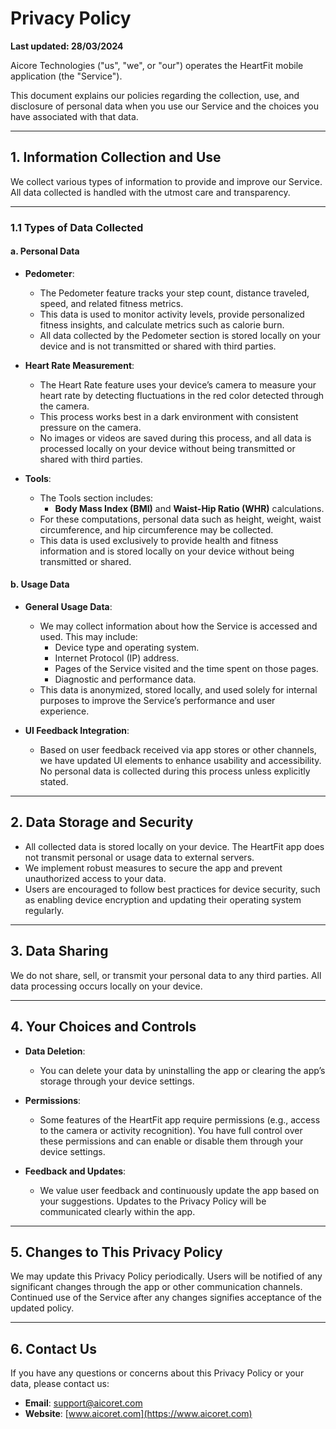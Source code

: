 # Privacy Policy

**Last updated: 28/03/2024**

Aicore Technologies ("us", "we", or "our") operates the HeartFit mobile application (the "Service").

This document explains our policies regarding the collection, use, and disclosure of personal data when you use our Service and the choices you have associated with that data.

---

## 1. Information Collection and Use

We collect various types of information to provide and improve our Service. All data collected is handled with the utmost care and transparency.

---

### 1.1 Types of Data Collected

#### a. Personal Data

- **Pedometer**:
  - The Pedometer feature tracks your step count, distance traveled, speed, and related fitness metrics.
  - This data is used to monitor activity levels, provide personalized fitness insights, and calculate metrics such as calorie burn.
  - All data collected by the Pedometer section is stored locally on your device and is not transmitted or shared with third parties.

- **Heart Rate Measurement**:
  - The Heart Rate feature uses your device’s camera to measure your heart rate by detecting fluctuations in the red color detected through the camera.
  - This process works best in a dark environment with consistent pressure on the camera.
  - No images or videos are saved during this process, and all data is processed locally on your device without being transmitted or shared with third parties.

- **Tools**:
  - The Tools section includes:
    - **Body Mass Index (BMI)** and **Waist-Hip Ratio (WHR)** calculations.
  - For these computations, personal data such as height, weight, waist circumference, and hip circumference may be collected.
  - This data is used exclusively to provide health and fitness information and is stored locally on your device without being transmitted or shared.

#### b. Usage Data

- **General Usage Data**:
  - We may collect information about how the Service is accessed and used. This may include:
    - Device type and operating system.
    - Internet Protocol (IP) address.
    - Pages of the Service visited and the time spent on those pages.
    - Diagnostic and performance data.
  - This data is anonymized, stored locally, and used solely for internal purposes to improve the Service’s performance and user experience.

- **UI Feedback Integration**:
  - Based on user feedback received via app stores or other channels, we have updated UI elements to enhance usability and accessibility. No personal data is collected during this process unless explicitly stated.

---

## 2. Data Storage and Security

- All collected data is stored locally on your device. The HeartFit app does not transmit personal or usage data to external servers.
- We implement robust measures to secure the app and prevent unauthorized access to your data.
- Users are encouraged to follow best practices for device security, such as enabling device encryption and updating their operating system regularly.

---

## 3. Data Sharing

We do not share, sell, or transmit your personal data to any third parties. All data processing occurs locally on your device.

---

## 4. Your Choices and Controls

- **Data Deletion**:
  - You can delete your data by uninstalling the app or clearing the app’s storage through your device settings.

- **Permissions**:
  - Some features of the HeartFit app require permissions (e.g., access to the camera or activity recognition). You have full control over these permissions and can enable or disable them through your device settings.

- **Feedback and Updates**:
  - We value user feedback and continuously update the app based on your suggestions. Updates to the Privacy Policy will be communicated clearly within the app.

---

## 5. Changes to This Privacy Policy

We may update this Privacy Policy periodically. Users will be notified of any significant changes through the app or other communication channels. Continued use of the Service after any changes signifies acceptance of the updated policy.

---

## 6. Contact Us

If you have any questions or concerns about this Privacy Policy or your data, please contact us:

- **Email**: support@aicoret.com
- **Website**: [www.aicoret.com](https://www.aicoret.com)



